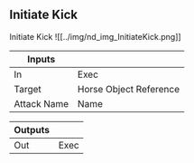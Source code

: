 ## Initiate Kick
Initiate Kick
![[../img/nd_img_InitiateKick.png]]

|Inputs||
|--|--|
| In | Exec |
| Target | Horse Object Reference |
| Attack Name | Name |

|Outputs||
|--|--|
| Out | Exec |
